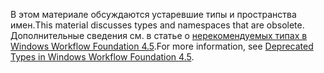 <span data-ttu-id="d292f-101">В этом материале обсуждаются устаревшие типы и пространства имен.</span><span class="sxs-lookup"><span data-stu-id="d292f-101">This material discusses types and namespaces that are obsolete.</span></span> <span data-ttu-id="d292f-102">Дополнительные сведения см. в статье о [нерекомендуемых типах в Windows Workflow Foundation 4.5](https://aka.ms/wfdeprecatedtypes).</span><span class="sxs-lookup"><span data-stu-id="d292f-102">For more information, see [Deprecated Types in Windows Workflow Foundation 4.5](https://aka.ms/wfdeprecatedtypes).</span></span>